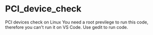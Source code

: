 # PCI_device_check
PCI devices check on Linux
You need a root previlege to run this code, therefore you can't run it on VS Code. 
Use gedit to run code.
